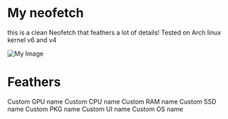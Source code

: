 # My neofetch
this is a clean Neofetch that feathers a lot of details! Tested on Arch linux kernel v6 and v4

![My Image](https://cdn.discordapp.com/attachments/1201442344625504298/1324320780858818630/image.png?ex=6777b956&is=677667d6&hm=0f63ee78f4e966c280e81b3064a5f02416b76bd1c5beb0348878ef21921dbc2f&)

# Feathers
Custom GPU name
Custom CPU name
Custom RAM name
Custom SSD name
Custom PKG name
Custom UI name
Custom OS name
